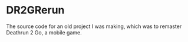 # DR2GRerun
The source code for an old project I was making, which was to remaster Deathrun 2 Go, a mobile game.
